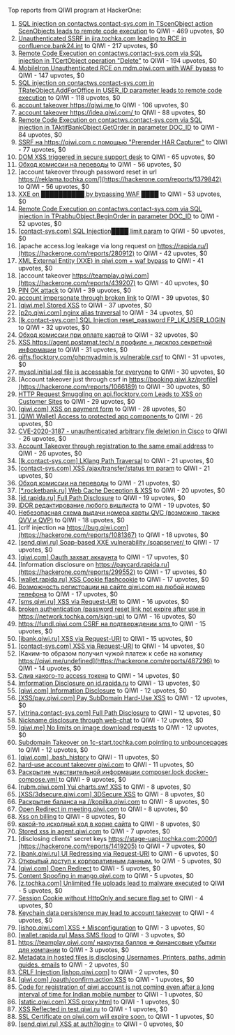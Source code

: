 Top reports from QIWI program at HackerOne:

1. [SQL injection on contactws.contact-sys.com in TScenObject action ScenObjects leads to remote code execution](https://hackerone.com/reports/816254) to QIWI - 469 upvotes, $0
2. [Unauthenticated SSRF in jira.tochka.com leading to RCE in confluence.bank24.int](https://hackerone.com/reports/713900) to QIWI - 217 upvotes, $0
3. [Remote Code Execution on contactws.contact-sys.com via SQL injection in TCertObject operation "Delete"](https://hackerone.com/reports/816086) to QIWI - 194 upvotes, $0
4. [MobileIron Unauthenticated RCE on mdm.qiwi.com with WAF bypass](https://hackerone.com/reports/983548) to QIWI - 147 upvotes, $0
5. [SQL injection on contactws.contact-sys.com in TRateObject.AddForOffice in USER_ID parameter leads to remote code execution](https://hackerone.com/reports/816560) to QIWI - 118 upvotes, $0
6. [account takeover https://qiwi.me ](https://hackerone.com/reports/685304) to QIWI - 106 upvotes, $0
7. [account takeover https://idea.qiwi.com/ ](https://hackerone.com/reports/464426) to QIWI - 88 upvotes, $0
8. [Remote Code Execution on contactws.contact-sys.com via SQL injection in TAktifBankObject.GetOrder in parameter DOC_ID](https://hackerone.com/reports/1104120) to QIWI - 84 upvotes, $0
9. [SSRF на https://qiwi.com с помощью "Prerender HAR Capturer"](https://hackerone.com/reports/1153862) to QIWI - 77 upvotes, $0
10. [DOM XSS triggered in secure support desk](https://hackerone.com/reports/512065) to QIWI - 65 upvotes, $0
11. [Обход комиссии на переводы](https://hackerone.com/reports/604560) to QIWI - 56 upvotes, $0
12. [account takeover through password reset in url https://reklama.tochka.com/](https://hackerone.com/reports/1379842) to QIWI - 56 upvotes, $0
13. [XXE on ██████████ by bypassing WAF ████](https://hackerone.com/reports/433996) to QIWI - 53 upvotes, $0
14. [Remote Code Execution on contactws.contact-sys.com via SQL injection in TPrabhuObject.BeginOrder in parameter DOC_ID](https://hackerone.com/reports/1104111) to QIWI - 52 upvotes, $0
15. [[contact-sys.com] SQL Injection████ limit param](https://hackerone.com/reports/164945) to QIWI - 50 upvotes, $0
16. [apache access.log leakage via long request on https://rapida.ru/](https://hackerone.com/reports/280912) to QIWI - 42 upvotes, $0
17. [XML External Entity (XXE) in qiwi.com + waf bypass](https://hackerone.com/reports/99279) to QIWI - 41 upvotes, $0
18. [account takeover https://teamplay.qiwi.com](https://hackerone.com/reports/439207) to QIWI - 40 upvotes, $0
19. [PIN OK attack](https://hackerone.com/reports/890747) to QIWI - 39 upvotes, $0
20. [account impersonate through broken link](https://hackerone.com/reports/1205604) to QIWI - 39 upvotes, $0
21. [[qiwi.me] Stored XSS](https://hackerone.com/reports/736236) to QIWI - 37 upvotes, $0
22. [[p2p.qiwi.com] nginx alias traversal](https://hackerone.com/reports/455858) to QIWI - 34 upvotes, $0
23. [[lk.contact-sys.com] SQL Injection reset_password FP_LK_USER_LOGIN](https://hackerone.com/reports/164684) to QIWI - 32 upvotes, $0
24. [Обход комиссии при оплате картой](https://hackerone.com/reports/654851) to QIWI - 32 upvotes, $0
25. [XSS https://agent.postamat.tech/ в профиле + дисклоз секретной информации](https://hackerone.com/reports/365093) to QIWI - 31 upvotes, $0
26. [gifts.flocktory.com/phpmyadmin is vulnerable csrf](https://hackerone.com/reports/1113212) to QIWI - 31 upvotes, $0
27. [mysql.initial.sql file is accessable for everyone](https://hackerone.com/reports/1081817) to QIWI - 30 upvotes, $0
28. [Account takeover just through csrf in https://booking.qiwi.kz/profile](https://hackerone.com/reports/1066189) to QIWI - 30 upvotes, $0
29. [HTTP Request Smuggling on api.flocktory.com Leads to XSS on Customer Sites](https://hackerone.com/reports/955170) to QIWI - 29 upvotes, $0
30. [[qiwi.com] XSS on payment form](https://hackerone.com/reports/263684) to QIWI - 28 upvotes, $0
31. [[QIWI Wallet] Access to protected app components ](https://hackerone.com/reports/482998) to QIWI - 26 upvotes, $0
32. [CVE-2020-3187 - unauthenticated arbitrary file deletion in Cisco](https://hackerone.com/reports/944665) to QIWI - 26 upvotes, $0
33. [Account Takeover through registration to the same email address](https://hackerone.com/reports/1224008) to QIWI - 26 upvotes, $0
34. [[lk.contact-sys.com] LKlang Path Traversal](https://hackerone.com/reports/164933) to QIWI - 21 upvotes, $0
35. [[contact-sys.com] XSS /ajax/transfer/status trn param](https://hackerone.com/reports/164704) to QIWI - 21 upvotes, $0
36. [Обход комиссии на переводы](https://hackerone.com/reports/691766) to QIWI - 21 upvotes, $0
37. [[*.rocketbank.ru] Web Cache Deception & XSS](https://hackerone.com/reports/415168) to QIWI - 20 upvotes, $0
38. [[id.rapida.ru] Full Path Disclosure](https://hackerone.com/reports/165219) to QIWI - 19 upvotes, $0
39. [IDOR редактирование любого вишлиста](https://hackerone.com/reports/736065) to QIWI - 19 upvotes, $0
40. [Небезопасная схема выдачи номера карты QVC (возможно, также QVV и QVP)](https://hackerone.com/reports/87586) to QIWI - 18 upvotes, $0
41. [crlf injection на https://bug.qiwi.com](https://hackerone.com/reports/1081367) to QIWI - 18 upvotes, $0
42. [[send.qiwi.ru] Soap-based XXE vulnerability /soapserver/ ](https://hackerone.com/reports/36450) to QIWI - 17 upvotes, $0
43. [[qiwi.com] Oauth захват аккаунта](https://hackerone.com/reports/159507) to QIWI - 17 upvotes, $0
44. [Information disclosure on https://paycard.rapida.ru](https://hackerone.com/reports/299552) to QIWI - 17 upvotes, $0
45. [[wallet.rapida.ru] XSS Cookie flashcookie](https://hackerone.com/reports/164662) to QIWI - 17 upvotes, $0
46. [Возможность регистрации на сайте qiwi.com на любой номер телефона](https://hackerone.com/reports/420163) to QIWI - 17 upvotes, $0
47. [[sms.qiwi.ru] XSS via Request-URI](https://hackerone.com/reports/38345) to QIWI - 16 upvotes, $0
48. [broken authentication (password reset link not expire after use   in  https://network.tochka.com/sign-up)](https://hackerone.com/reports/1401891) to QIWI - 16 upvotes, $0
49. [https://fundl.qiwi.com CSRF на подтверждении sms ](https://hackerone.com/reports/301718) to QIWI - 15 upvotes, $0
50. [[ibank.qiwi.ru] XSS via Request-URI](https://hackerone.com/reports/164152) to QIWI - 15 upvotes, $0
51. [[contact-sys.com] XSS via Request-URI](https://hackerone.com/reports/164656) to QIWI - 14 upvotes, $0
52. [Каким-то образом получил чужой платеж к себе на копилку https://qiwi.me/undefined](https://hackerone.com/reports/487296) to QIWI - 14 upvotes, $0
53. [Слив какого-то access токена](https://hackerone.com/reports/735971) to QIWI - 14 upvotes, $0
54. [Imformation Disclosure on id.rapida.ru](https://hackerone.com/reports/318571) to QIWI - 13 upvotes, $0
55. [[qiwi.com] Information Disclosure](https://hackerone.com/reports/164168) to QIWI - 12 upvotes, $0
56. [[XSS/pay.qiwi.com] Pay SubDomain Hard-Use XSS](https://hackerone.com/reports/198251) to QIWI - 12 upvotes, $0
57. [[vitrina.contact-sys.com] Full Path Disclosure](https://hackerone.com/reports/178284) to QIWI - 12 upvotes, $0
58. [Nickname disclosure through web-chat](https://hackerone.com/reports/569350) to QIWI - 12 upvotes, $0
59. [[qiwi.me] No limits on image download requests](https://hackerone.com/reports/227806) to QIWI - 12 upvotes, $0
60. [Subdomain Takeover on 1c-start.tochka.com pointing to unbouncepages](https://hackerone.com/reports/1266659) to QIWI - 12 upvotes, $0
61. [[qiwi.com] .bash_history](https://hackerone.com/reports/190195) to QIWI - 11 upvotes, $0
62. [hard-use account takeover qiwi.com](https://hackerone.com/reports/691698) to QIWI - 11 upvotes, $0
63. [Раскрытие чувствительной информации composer.lock  docker-compose.yml ](https://hackerone.com/reports/714186) to QIWI - 9 upvotes, $0
64. [[rubm.qiwi.com] Yui charts.swf XSS](https://hackerone.com/reports/104488) to QIWI - 8 upvotes, $0
65. [[XSS/3dsecure.qiwi.com] 3DSecure XSS](https://hackerone.com/reports/198249) to QIWI - 8 upvotes, $0
66. [Раскрытие баланса на //kopilka.qiwi.com](https://hackerone.com/reports/178049) to QIWI - 8 upvotes, $0
67. [Open Redirect in meeting.qiwi.com](https://hackerone.com/reports/100200) to QIWI - 8 upvotes, $0
68. [Xss on billing](https://hackerone.com/reports/151034) to QIWI - 8 upvotes, $0
69. [какой-то исходный код в корне сайта](https://hackerone.com/reports/714024) to QIWI - 8 upvotes, $0
70. [Stored xss in agent.qiwi.com](https://hackerone.com/reports/38012) to QIWI - 7 upvotes, $0
71. [disclosing clients' secret keys https://stage-uapi.tochka.com:2000/](https://hackerone.com/reports/1419205) to QIWI - 7 upvotes, $0
72. [[ibank.qiwi.ru] UI Redressing via Request-URI](https://hackerone.com/reports/164153) to QIWI - 6 upvotes, $0
73. [Открытый доступ к корпоративным данным.](https://hackerone.com/reports/79393) to QIWI - 5 upvotes, $0
74. [[qiwi.com] Open Redirect](https://hackerone.com/reports/38157) to QIWI - 5 upvotes, $0
75. [Content Spoofing in mango.qiwi.com](https://hackerone.com/reports/118066) to QIWI - 5 upvotes, $0
76. [[z.tochka.com] Unlimited file uploads lead to malware executed](https://hackerone.com/reports/950853) to QIWI - 5 upvotes, $0
77. [Session Cookie without HttpOnly and secure flag set](https://hackerone.com/reports/75357) to QIWI - 4 upvotes, $0
78. [Keychain data persistence may lead to account takeover](https://hackerone.com/reports/761975) to QIWI - 4 upvotes, $0
79. [[ishop.qiwi.com] XSS + Misconfiguration](https://hackerone.com/reports/47536) to QIWI - 3 upvotes, $0
80. [[wallet.rapida.ru] Mass SMS flood](https://hackerone.com/reports/209368) to QIWI - 3 upvotes, $0
81. [https://teamplay.qiwi.com/ накрутка баллов =\> финансовые убытки для компании](https://hackerone.com/reports/441204) to QIWI - 3 upvotes, $0
82. [Metadata in hosted files is disclosing Usernames, Printers, paths, admin guides. emails](https://hackerone.com/reports/36586) to QIWI - 2 upvotes, $0
83. [CRLF Injection [ishop.qiwi.com]](https://hackerone.com/reports/36105) to QIWI - 2 upvotes, $0
84. [[qiwi.com] /oauth/confirm.action XSS](https://hackerone.com/reports/36319) to QIWI - 1 upvotes, $0
85. [Code for registration of qiwi account is not coming even after a long interval of time for Indian mobile number](https://hackerone.com/reports/35532) to QIWI - 1 upvotes, $0
86. [[static.qiwi.com] XSS proxy.html](https://hackerone.com/reports/35363) to QIWI - 1 upvotes, $0
87. [XSS Reflected in test.qiwi.ru](https://hackerone.com/reports/98281) to QIWI - 1 upvotes, $0
88. [SSL Certificate on qiwi.com will expire soon.](https://hackerone.com/reports/134145) to QIWI - 1 upvotes, $0
89. [[send.qiwi.ru] XSS at auth?login=](https://hackerone.com/reports/35413) to QIWI - 0 upvotes, $0
